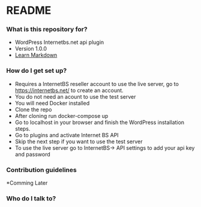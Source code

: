 # README #


### What is this repository for? ###

* WordPress Internetbs.net api plugin 
* Version 1.0.0
* [Learn Markdown](https://bitbucket.org/tutorials/markdowndemo)

### How do I get set up? ###
* Requires a InternetBS reseller account to use the live server, go to https://internetbs.net/ to create an account.
* You do not need an acount to use the test server 
* You will need Docker installed
* Clone the repo
* After cloning run docker-compose up
* Go to localhost in your browser and finish the WordPress installation steps. 
* Go to plugins and activate Internet BS API
* Skip the next step if you want to use the test server 
* To use the live server go to InternetBS-> API settings to add your api key and password 
 
### Contribution guidelines ###
*Comming Later

### Who do I talk to? ###

